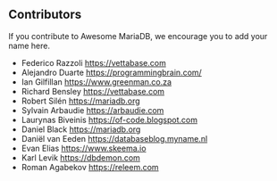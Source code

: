 ## Contributors

If you contribute to Awesome MariaDB, we encourage you to add your name here.

- Federico Razzoli https://vettabase.com
- Alejandro Duarte https://programmingbrain.com/
- Ian Gilfillan https://www.greenman.co.za
- Richard Bensley https://vettabase.com
- Robert Silén https://mariadb.org
- Sylvain Arbaudie https://arbaudie.com
- Laurynas Biveinis https://of-code.blogspot.com
- Daniel Black https://mariadb.org
- Daniël van Eeden https://databaseblog.myname.nl
- Evan Elias https://www.skeema.io
- Karl Levik https://dbdemon.com
- Roman Agabekov https://releem.com

